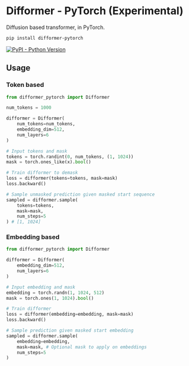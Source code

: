 
# Difformer - PyTorch (Experimental)

Diffusion based transformer, in PyTorch.

```bash
pip install difformer-pytorch
```
[![PyPI - Python Version](https://img.shields.io/pypi/v/difformer-pytorch?style=flat&colorA=black&colorB=black)](https://pypi.org/project/difformer-pytorch/)


## Usage

### Token based
```python
from difformer_pytorch import Difformer

num_tokens = 1000

difformer = Difformer(
    num_tokens=num_tokens,
    embedding_dim=512,
    num_layers=6
)

# Input tokens and mask
tokens = torch.randint(0, num_tokens, (1, 1024))
mask = torch.ones_like(x).bool()

# Train difformer to demask
loss = difformer(tokens=tokens, mask=mask)
loss.backward()

# Sample unmasked prediction given masked start sequence
sampled = difformer.sample(
    tokens=tokens,
    mask=mask,
    num_steps=5
) # [1, 1024]

```

### Embedding based
```py
from difformer_pytorch import Difformer

difformer = Difformer(
    embedding_dim=512,
    num_layers=6
)

# Input embedding and mask
embedding = torch.randn(1, 1024, 512)
mask = torch.ones(1, 1024).bool()

# Train difformer
loss = difformer(embedding=embedding, mask=mask)
loss.backward()

# Sample prediction given masked start embedding
sampled = difformer.sample(
    embedding=embedding,
    mask=mask, # Optional mask to apply on embeddings
    num_steps=5
)
```
